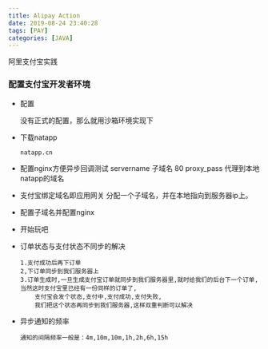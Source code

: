 ```yaml
---
title: Alipay Action
date: 2019-08-24 23:40:28
tags: [PAY]
categories: [JAVA]
---
```


阿里支付宝实践<!--more-->

### 配置支付宝开发者环境

* 配置

  没有正式的配置，那么就用沙箱环境实现下

* 下载natapp

  ``natapp.cn``

* 配置nginx方便异步回调测试  servername 子域名 80 proxy_pass 代理到本地natapp的域名

* 支付宝绑定域名即应用网关 分配一个子域名，并在本地指向到服务器ip上。

* 配置子域名并配置nginx

* 开始玩吧

* 订单状态与支付状态不同步的解决

  ```
  1.支付成功后再下订单
  2,下订单同步到我们服务器上
  3.订单生成时,一旦生成支付宝订单就同步到我们服务器里,就时给我们的后台下一个订单,当然这时支付宝里已经有一份同样的订单了,
      支付宝会发个状态,支付中,支付成功,支付失败,
      我们把这个状态再同步到我们服务器,这样双重判断可以解决
  
  ```

* 异步通知的频率

  `通知的间隔频率一般是：4m,10m,10m,1h,2h,6h,15h`